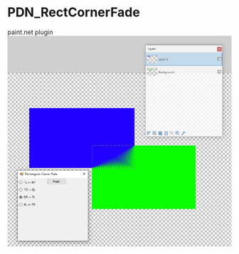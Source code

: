 # PDN_RectCornerFade
paint.net plugin
![Demo image](https://github.com/bluebuiy/PDN_RectCornerFade/blob/master/img.png?raw=true)
